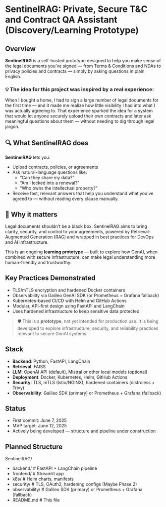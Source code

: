 # SentinelRAG: Private, Secure T&C and Contract QA Assistant (Discovery/Learning Prototype)

## Overview
**SentinelRAG** is a self-hosted prototype designed to help you make sense of the legal documents you’ve signed — from Terms & Conditions and NDAs to privacy policies and contracts — simply by asking questions in plain English.

### 💡 The idea for this project was inspired by a real experience:  
When I bought a home, I had to sign a large number of legal documents for the first time — and it made me realize how little visibility I had into what I was actually agreeing to. That experience sparked the idea for a system that would let anyone securely upload their own contracts and later ask meaningful questions about them — without needing to dig through legal jargon.


## 🔍 What SentinelRAG does
**SentinelRAG** lets you:
- Upload contracts, policies, or agreements
- Ask natural-language questions like:
  - “Can they share my data?”
  - “Am I locked into a renewal?”
  - “Who owns the intellectual property?”
- Receive fast, relevant answers that help you understand what you’ve agreed to — without reading every clause manually.

## 🔐 Why it matters
Legal documents shouldn’t be a black box. SentinelRAG aims to bring clarity, security, and control to your agreements, powered by Retrieval-Augmented Generation (RAG) and wrapped in best practices for DevOps and AI infrastructure.

This is an ongoing **learning prototype** — built to explore how GenAI, when combined with secure infrastructure, can make legal understanding more human-friendly and trustworthy.


## Key Practices Demonstrated
- TLS/mTLS encryption and hardened Docker containers
- Observability via Galileo GenAI SDK (or Prometheus + Grafana fallback)
- Kubernetes-based CI/CD with Helm and GitHub Actions
- Modular, API-first design using FastAPI and LangChain
- Uses hardened infrastructure to keep sensitive data protected

> 🛡️ This is a **prototype**, not yet intended for production use. It is being developed to explore infrastructure, security, and reliability practices relevant to secure GenAI systems.

## Stack
- **Backend**: Python, FastAPI, LangChain
- **Retrieval**: FAISS
- **LLM**: OpenAI API (default), Mistral or other local models (optional)
- **Deployment**: Docker, Kubernetes, Helm, GitHub Actions
- **Security**: TLS, mTLS (Istio/NGINX), hardened containers (distroless + Trivy)
- **Observability**: Galileo SDK (primary) or Prometheus + Grafana (fallback)

## Status
- First commit: June 7, 2025   
- MVP target: June 12, 2025  
- Actively being developed — structure and pipeline under construction

## Planned Structure
SentinelRAG/
- backend/ # FastAPI + LangChain pipeline
- frontend/ # Streamlit app
- k8s/ # Helm charts, manifests
- security/ # TLS, OAuth2, hardening configs (Maybe Phase 2)
- observability/ # Galileo SDK (primary) or Prometheus + Grafana (fallback)
- README.md # This file